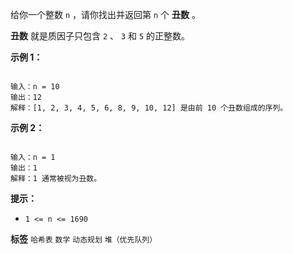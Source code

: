 给你一个整数 `n` ，请你找出并返回第 `n` 个 **丑数** 。

 **丑数** 就是质因子只包含 `2` 、 `3` 和 `5` 的正整数。

 

 **示例 1：** 

```

输入：n = 10
输出：12
解释：[1, 2, 3, 4, 5, 6, 8, 9, 10, 12] 是由前 10 个丑数组成的序列。

```
 **示例 2：** 

```

输入：n = 1
输出：1
解释：1 通常被视为丑数。

```
 

 **提示：** 
-  `1 <= n <= 1690` 
 
**标签**
`哈希表` `数学` `动态规划` `堆（优先队列）` 

